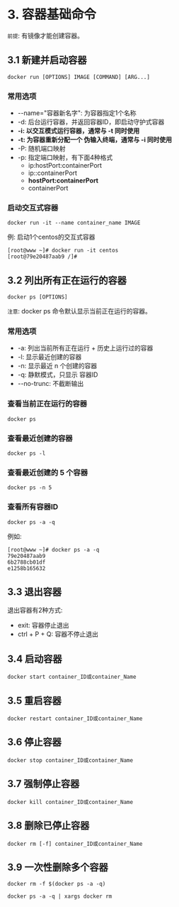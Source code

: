 # 3. 容器基础命令

`前提`: 有镜像才能创建容器。

## 3.1 新建并启动容器

```
docker run [OPTIONS] IMAGE [COMMAND] [ARG...]
```

### 常用选项
* --name="容器新名字": 为容器指定1个名称
* -d: 后台运行容器，并返回容器ID，即启动守护式容器
* **-i: 以交互模式运行容器，通常与 -t 同时使用**
* **-t: 为容器重新分配一个 伪输入终端，通常与 -i 同时使用**
* -P: 随机端口映射
* -p: 指定端口映射，有下面4种格式
    * ip:hostPort:containerPort
    * ip::containerPort
    * **hostPort:containerPort**
    * containerPort
    
### 启动交互式容器

```shell script
docker run -it --name container_name IMAGE
```

例: 启动1个centos的交互式容器

```shell script
[root@www ~]# docker run -it centos
[root@79e20487aab9 /]# 
```

## 3.2 列出所有正在运行的容器

```shell script
docker ps [OPTIONS]
```

`注意`: docker ps 命令默认显示当前正在运行的容器。

### 常用选项
* -a: 列出当前所有正在运行 + 历史上运行过的容器
* -l: 显示最近创建的容器
* -n: 显示最近 n 个创建的容器
* -q: 静默模式，只显示 容器ID
* --no-trunc: 不截断输出

### 查看当前正在运行的容器
```shell script
docker ps
```

### 查看最近创建的容器
```shell script
docker ps -l
```

### 查看最近创建的 5 个容器
```shell script
docker ps -n 5
```


### 查看所有容器ID

```shell script
docker ps -a -q
```

例如:

```shell script
[root@www ~]# docker ps -a -q
79e20487aab9
6b2788cb01df
e1258b165632
```

## 3.3 退出容器

退出容器有2种方式:
* exit: 容器停止退出
* ctrl + P + Q: 容器不停止退出

## 3.4 启动容器
```shell script
docker start container_ID或container_Name
```

## 3.5 重启容器
```shell script
docker restart container_ID或container_Name
```

## 3.6 停止容器
```shell script
docker stop container_ID或container_Name
```

## 3.7 强制停止容器
```shell script
docker kill container_ID或container_Name
```

## 3.8 删除已停止容器
```shell script
docker rm [-f] container_ID或container_Name
```

## 3.9 一次性删除多个容器
```shell script
docker rm -f $(docker ps -a -q)

docker ps -a -q | xargs docker rm
```
